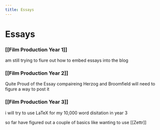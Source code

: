 ```yaml
---
title: Essays
---
```


# Essays


### [[Film Production Year 1]]

am still trying to fiure out how to embed essays into the blog

### [[Film Production Year 2]]
Quite Proud of the Essay compaireing Herzog and Broomfield will need to figure a way to post it


### [[Film Production Year 3]]

i will try to use LaTeX for my 10,000 word disitation in year 3

so far have figured out a couple of basics like wanting to use [[Zettr]]
